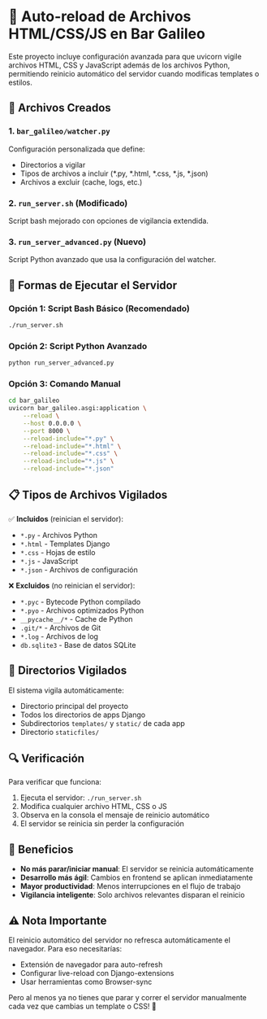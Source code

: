 # 🔄 Auto-reload de Archivos HTML/CSS/JS en Bar Galileo

Este proyecto incluye configuración avanzada para que uvicorn vigile archivos HTML, CSS y JavaScript además de los archivos Python, permitiendo reinicio automático del servidor cuando modificas templates o estilos.

## 📁 Archivos Creados

### 1. `bar_galileo/watcher.py`
Configuración personalizada que define:
- Directorios a vigilar
- Tipos de archivos a incluir (*.py, *.html, *.css, *.js, *.json)
- Archivos a excluir (cache, logs, etc.)

### 2. `run_server.sh` (Modificado)
Script bash mejorado con opciones de vigilancia extendida.

### 3. `run_server_advanced.py` (Nuevo)
Script Python avanzado que usa la configuración del watcher.

## 🚀 Formas de Ejecutar el Servidor

### Opción 1: Script Bash Básico (Recomendado)
```bash
./run_server.sh
```

### Opción 2: Script Python Avanzado
```bash
python run_server_advanced.py
```

### Opción 3: Comando Manual
```bash
cd bar_galileo
uvicorn bar_galileo.asgi:application \
    --reload \
    --host 0.0.0.0 \
    --port 8000 \
    --reload-include="*.py" \
    --reload-include="*.html" \
    --reload-include="*.css" \
    --reload-include="*.js" \
    --reload-include="*.json"
```

## 📋 Tipos de Archivos Vigilados

✅ **Incluidos** (reinician el servidor):
- `*.py` - Archivos Python
- `*.html` - Templates Django
- `*.css` - Hojas de estilo
- `*.js` - JavaScript
- `*.json` - Archivos de configuración

❌ **Excluidos** (no reinician el servidor):
- `*.pyc` - Bytecode Python compilado
- `*.pyo` - Archivos optimizados Python
- `__pycache__/*` - Cache de Python
- `.git/*` - Archivos de Git
- `*.log` - Archivos de log
- `db.sqlite3` - Base de datos SQLite

## 📂 Directorios Vigilados

El sistema vigila automáticamente:
- Directorio principal del proyecto
- Todos los directorios de apps Django
- Subdirectorios `templates/` y `static/` de cada app
- Directorio `staticfiles/`

## 🔍 Verificación

Para verificar que funciona:

1. Ejecuta el servidor: `./run_server.sh`
2. Modifica cualquier archivo HTML, CSS o JS
3. Observa en la consola el mensaje de reinicio automático
4. El servidor se reinicia sin perder la configuración

## 🎯 Beneficios

- **No más parar/iniciar manual**: El servidor se reinicia automáticamente
- **Desarrollo más ágil**: Cambios en frontend se aplican inmediatamente
- **Mayor productividad**: Menos interrupciones en el flujo de trabajo
- **Vigilancia inteligente**: Solo archivos relevantes disparan el reinicio

## ⚠️ Nota Importante

El reinicio automático del servidor no refresca automáticamente el navegador. Para eso necesitarías:
- Extensión de navegador para auto-refresh
- Configurar live-reload con Django-extensions
- Usar herramientas como Browser-sync

Pero al menos ya no tienes que parar y correr el servidor manualmente cada vez que cambias un template o CSS! 🎉
